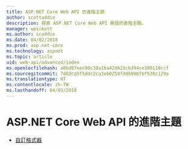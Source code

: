 ```yaml
---
title: ASP.NET Core Web API 的進階主題
author: scottaddie
description: 探索 ASP.NET Core Web API 開發的進階主題。
manager: wpickett
ms.author: scaddie
ms.date: 04/02/2018
ms.prod: asp.net-core
ms.technology: aspnet
ms.topic: article
uid: web-api/advanced/index
ms.openlocfilehash: a0bd87eec90c38a1ba42d623cb394ce380118ccf
ms.sourcegitcommit: 7d02ca5f5ddc2ca3eb0258fdd6996fbf538c129a
ms.translationtype: HT
ms.contentlocale: zh-TW
ms.lasthandoff: 04/03/2018
---
```

# <a name="advanced-topics-for-aspnet-core-web-api"></a>ASP.NET Core Web API 的進階主題

* [自訂格式器](xref:web-api/advanced/custom-formatters)